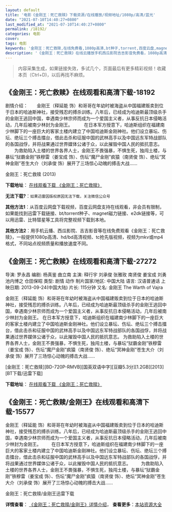 ```yaml
---
layout: default
title: '电影《金刚王：死亡救赎》下载资源/在线播放/视频地址/1080p/高清/蓝光'
date: "2021-07-10T14:40:27+0800"
last_modified_at: "2021-07-10T14:40:27+0800"
permalink: /18192/
categories: 电影
cover:
tags: 电影
keywords: '金刚王：死亡救赎,在线免费看,1080p高清,bt种子,torrent,百度云盘,magnet,磁力链,迅雷下载资源'
description: '《金刚王：死亡救赎》在线云播放手机西瓜影院吉吉影音免费看，1080p高清bd/hd未删减完整版和tc抢先枪版，mkv/mp4格式，附带bt/torrent种子、magnet/磁力链、百度云盘、网盘资源迅雷下载链接'
---
```


>内容采集生成，如果链接失效，多试几个，页面最后有更多精彩视频！收藏本页（Ctrl+D)，以后再找不麻烦。


## 《金刚王：死亡救赎》在线观看和高清下载-18192

剧情介绍：　　金刚王（释延能 饰）和哥哥在年幼时被海盗从中国福建贩卖到位于日本的哈迪斯神社，接受残忍的搏杀训练。八年后，已经成为哈迪斯最顶级杀手的金刚王逃回中国，幸遇南少林宗师而成为一个爱国主义者，从事反抗日本侵略活动，几年后被南少林封为金刚王。  　　在日本军方授意下，哈迪斯组织在福建南少林脚下的一座巨大的客家土楼内建立了中国哈迪斯金刚神社。他们设立暴坛、伤坛、绝坛三个搏击擂台，借此击杀和征服中国的武林高手以及中国远东军特战部队的各国战俘，并将战果通过世界媒体公诸于众，以此摧毁中国人民的抵抗意志。  　　为救助陷入土楼的世界各界人士，金刚王不畏强暴，不惧生死，独闯土楼，与暴坛“狱霸金刚”铁穆雷（姜宝成 饰）、伤坛“魔尸金刚”疯猿（南贤俊 饰）、绝坛“冥神金刚”苍生大介（刘承俊 饰）展开了三场惊心动魄的搏击大战……


金刚王：死亡救赎 (2013)

**下载地址**： [在线观看下载 《金刚王：死亡救赎》](https://www.btbtdy.me/btdy/dy3128.html) 


**无法下载?**：`如果迅雷因版权原因无法下载，关注微信公众号 `

**其他方法1**：从百度云网盘下载视频，百度云网盘支持在线观看，非会员有限制，如果能找到迅雷下载链接、bt/torrent种子、magnet磁力链接、e2dk链接等，可以用迅雷、比特彗星等工具将完整视频下载到本地。

**其他方法2**：用手机云播、西瓜影院、吉吉影音等在线免费观看《金刚王：死亡救赎》，一般提供1080p高清、hd/bd高清视频、tc抢先版视频，视频为mkv或mp4格式，不同站点视频质量和播放速度不同。


## 《金刚王：死亡救赎》在线观看和高清下载-27272

导演: 罗永昌 编剧: 杨真鉴 曲立南 主演: 释行宇 刘承俊 张雅玫 南贤俊 姜宝成 刘勇 池内博之 仓田保昭 类型: 剧情 动作 制片国家/地区: 中国大陆 语言: 汉语普通话 上映日期: 2013-09-24(中国大陆) 片长: 115分钟 又名: 金刚王 The Warth of Vajra

金刚王（释延能 饰）和哥哥在年幼时被海盗从中国福建贩卖到位于日本的哈迪斯神社，接受残忍的搏杀训练。八年后，已经成为哈迪斯最顶级杀手的金刚王逃回中国，幸遇南少林宗师而成为一个爱国主义者，从事反抗日本侵略活动，几年后被南少林封为金刚王。 在日本军方授意下，哈迪斯组织在福建南少林脚下的一座巨大的客家土楼内建立了中国哈迪斯金刚神社。他们设立暴坛、伤坛、绝坛三个搏击擂台，借此击杀和征服中国的武林高手以及中国远东军特战部队的各国战俘，并将战果通过世界媒体公诸于众，以此摧毁中国人民的抵抗意志。 为救助陷入土楼的世界各界人士，金刚王不畏强暴，不惧生死，独闯土楼，与暴坛“狱霸金刚”铁穆雷（姜宝成 饰）、伤坛“魔尸金刚”疯猿（南贤俊 饰）、绝坛“冥神金刚”苍生大介（刘承俊 饰）展开了三场惊心动魄的搏击大战……


[金刚王：死亡救赎][BD-720P-RMVB][国英双语中字][豆瓣5.3分][1.2GB][2013][BT下载/迅雷下载]

**下载地址**： [在线观看下载 《金刚王：死亡救赎》](https://www.btdx8.com/torrent/the_warth_of_vajra_2013.html) 


## 《金刚王：死亡救赎/金刚王》在线观看和高清下载-15577

金刚王（释延能 饰）和哥哥在年幼时被海盗从中国福建贩卖到位于日本的哈迪斯神社，接受残忍的搏杀训练。八年后，已经成为哈迪斯最顶级杀手的金刚王逃回中国，幸遇南少林宗师而成为一个爱国主义者，从事反抗日本侵略活动，几年后被南少林封为金刚王。 　　在日本军方授意下，哈迪斯组织在福建南少林脚下的一座巨大的客家土楼内建立了中国哈迪斯金刚神社。他们设立暴坛、伤坛、绝坛三个搏击擂台，借此击杀和征服中国的武林高手以及中国远东军特战部队的各国战俘，并将战果通过世界媒体公诸于众，以此摧毁中国人民的抵抗意志。 　　为救助陷入土楼的世界各界人士，金刚王不畏强暴，不惧生死，独闯土楼，与暴坛“狱霸金刚”铁穆雷（姜宝成 饰）、伤坛&ldquo;魔尸金刚”疯猿（南贤俊 饰）、绝坛&ldquo;冥神金刚”苍生大介（刘承俊 饰）展开了三场惊心动魄的搏击大战……


金刚王：死亡救赎/金刚王迅雷下载

**详情查看**： [《金刚王：死亡救赎/金刚王》详情介绍](/movie/15577/)， **查看更多**：[本站资源大全](/movie/t/all/)

